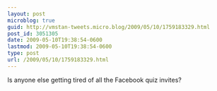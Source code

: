 ```yaml
---
layout: post
microblog: true
guid: http://vmstan-tweets.micro.blog/2009/05/10/1759183329.html
post_id: 3051305
date: 2009-05-10T19:38:54-0600
lastmod: 2009-05-10T19:38:54-0600
type: post
url: /2009/05/10/1759183329.html
---
```

Is anyone else getting tired of all the Facebook quiz invites?
